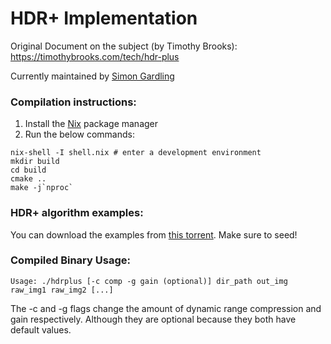 # HDR+ Implementation
Original Document on the subject (by Timothy Brooks): https://timothybrooks.com/tech/hdr-plus

Currently maintained by [Simon Gardling](https://github.com/Titaniumtown)

### Compilation instructions:
1. Install the [Nix](https://nixos.org/) package manager
2. Run the below commands:
```
nix-shell -I shell.nix # enter a development environment
mkdir build
cd build
cmake ..
make -j`nproc`
```

### HDR+ algorithm examples:
You can download the examples from [this torrent](./hdr_plus_examples.torrent). Make sure to seed!

### Compiled Binary Usage:
```
Usage: ./hdrplus [-c comp -g gain (optional)] dir_path out_img raw_img1 raw_img2 [...]
```

The -c and -g flags change the amount of dynamic range compression and gain respectively. Although they are optional because they both have default values. 
